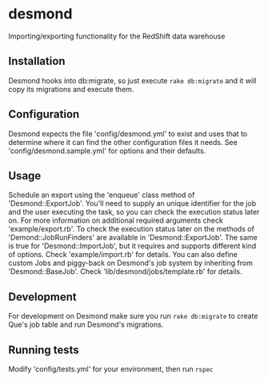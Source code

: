 desmond
=========
Importing/exporting functionality for the RedShift data warehouse


Installation
---------------------
Desmond hooks into db:migrate, so just execute `rake db:migrate` and it will copy its migrations and execute them.

Configuration
---------------------
Desmond expects the file 'config/desmond.yml' to exist and uses that to determine where it can find the other configuration files it needs. See 'config/desmond.sample.yml' for options and their defaults.

Usage
---------------------
Schedule an export using the 'enqueue' class method of 'Desmond::ExportJob'. You'll need to supply an unique identifier for the job and the user executing the task, so you can check the execution status later on. For more information on additional required arguments check 'example/export.rb'.
To check the execution status later on the methods of 'Demond::JobRunFinders' are available in 'Desmond::ExportJob'.
The same is true for 'Desmond::ImportJob', but it requires and supports different kind of options. Check 'example/import.rb' for details.
You can also define custom Jobs and piggy-back on Desmond's job system by inheriting from 'Desmond::BaseJob'. Check 'lib/desmond/jobs/template.rb' for details.

Development
---------------------
For development on Desmond make sure you run `rake db:migrate` to create Que's job table and run Desmond's migrations.


Running tests
---------------------
Modify 'config/tests.yml' for your environment, then run `rspec`
